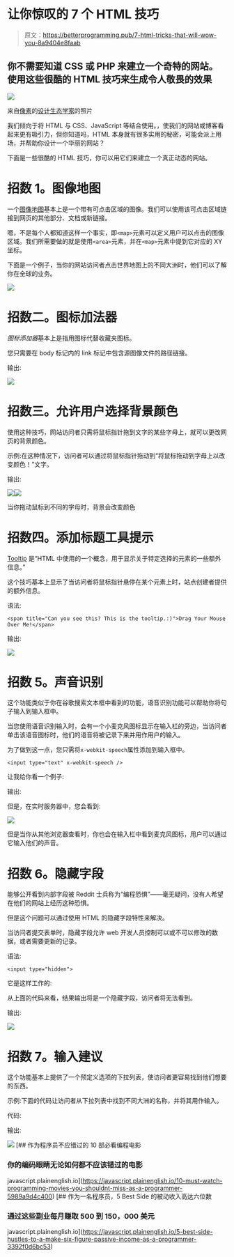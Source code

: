 # 让你惊叹的 7 个 HTML 技巧

> 原文：<https://betterprogramming.pub/7-html-tricks-that-will-wow-you-8a9404e8faab>

## 你不需要知道 CSS 或 PHP 来建立一个奇特的网站。使用这些很酷的 HTML 技巧来生成令人敬畏的效果

![](img/276cb0252b33379b4c38f3dc210e3734.png)

来自[像素](https://www.pexels.com/photo/silver-imac-displaying-collage-photos-1779487/?utm_content=attributionCopyText&utm_medium=referral&utm_source=pexels)的[设计生态学家](https://www.pexels.com/@designecologist?utm_content=attributionCopyText&utm_medium=referral&utm_source=pexels)的照片

我们倾向于将 HTML 与 CSS、JavaScript 等结合使用。，使我们的网站或博客看起来更有吸引力，但你知道吗，HTML 本身就有很多实用的秘密，可能会派上用场，并帮助你设计一个华丽的网站？

下面是一些很酷的 HTML 技巧，你可以用它们来建立一个真正动态的网站。

# 招数 1。图像地图

一个[图像地图](https://www.w3schools.com/tags/tag_map.asp#:~:text=An%20image%20map%20is%20an,areas%20in%20the%20image%20map.)基本上是一个带有可点击区域的图像。我们可以使用该可点击区域链接到网页的其他部分、文档或新链接。

嗯，不是每个人都知道这样一个事实，即`<map>`元素可以定义用户可以点击的图像区域。我们所需要做的就是使用`<area>`元素，并在`<map>`元素中提到它对应的 XY 坐标。

下面是一个例子，当你的网站访问者点击世界地图上的不同大洲时，他们可以了解你在全球的业务。

![](img/587359978738aff4cc8883b2db23b3e0.png)

# 招数二。图标加法器

*图标添加器*基本上是指用图标代替收藏夹图标。

您只需要在 body 标记内的 link 标记中包含源图像文件的路径链接。

输出:

![](img/b16c2e9d1e1507616bc172e4ff6d7708.png)

# 招数三。允许用户选择背景颜色

使用这种技巧，网站访问者只需将鼠标指针拖到文字的某些字母上，就可以更改网页的背景颜色。

示例:在这种情况下，访问者可以通过将鼠标指针拖动到“将鼠标拖动到字母上以改变颜色！”文字。

输出:

![](img/d27cf3df7ca6c011200e9ef73c82b6f4.png)![](img/30b10d19408fdb7145226e27800578c4.png)

当你拖动鼠标到不同的字母时，背景会改变颜色

# 招数四。添加标题工具提示

[Tooltip](https://www.educba.com/html-tooltip/) 是“HTML 中使用的一个概念，用于显示关于特定选择的元素的一些额外信息。”

这个技巧基本上显示了当访问者将鼠标指针悬停在某个元素上时，站点创建者提供的额外信息。

语法:

```
<span title="Can you see this? This is the tooltip.:)">Drag Your Mouse Over Me!</span>
```

输出:

![](img/80cb057673907e395b24ccf131b07a5c.png)

# 招数 5。声音识别

这个功能类似于你在谷歌搜索文本框中看到的功能，语音识别功能可以帮助你将句子输入到输入框中。

当您使用语音识别输入时，会有一个小麦克风图标显示在输入栏的旁边，当访问者单击该语音图标时，他们的语音将被记录下来并用作用户的输入。

为了做到这一点，您只需将`x-webkit-speech`属性添加到输入框中。

```
<input type="text" x-webkit-speech />
```

让我给你看一个例子:

输出:

但是，在实时服务器中，您会看到:

![](img/45e8c05c2b5f880769ea601efe09c41f.png)

但是当你从其他浏览器查看时，你也会在输入栏中看到麦克风图标，用户可以通过它输入他们的声音。

# 招数 6。隐藏字段

能够公开看到内部字段被 Reddit 士兵称为“编程恐惧”——毫无疑问，没有人希望在他们的网站上经历这种恐惧。

但是这个问题可以通过使用 HTML 的隐藏字段特性来解决。

当访问者提交表单时，隐藏字段允许 web 开发人员控制可以或不可以修改的数据，或者需要更新的记录。

语法:

```
<input type="hidden">
```

它是这样工作的:

从上面的代码来看，结果输出将是一个隐藏字段，访问者将无法看到。

输出:

![](img/3975985d79f4d18be36c26b56aaa5298.png)

# 招数 7。输入建议

这个功能基本上提供了一个预定义选项的下拉列表，使访问者更容易找到他们想要的东西。

示例:下面的代码让访问者从下拉列表中找到不同大洲的名称，并将其用作输入。

代码:

输出:

![](img/7ea79cc9e91c9f09ddd734861e2578fd.png)[](https://javascript.plainenglish.io/10-must-watch-programming-movies-you-shouldnt-miss-as-a-programmer-5989a9d4c400) [## 作为程序员不应错过的 10 部必看编程电影

### 你的编码眼睛无论如何都不应该错过的电影

javascript.plainenglish.io](https://javascript.plainenglish.io/10-must-watch-programming-movies-you-shouldnt-miss-as-a-programmer-5989a9d4c400) [](https://javascript.plainenglish.io/5-best-side-hustles-to-a-make-six-figure-passive-income-as-a-programmer-3392f0d6bc53) [## 作为一名程序员，5 Best Side 的被动收入高达六位数

### 通过这些副业每月赚取 500 到 150，000 美元

javascript.plainenglish.io](https://javascript.plainenglish.io/5-best-side-hustles-to-a-make-six-figure-passive-income-as-a-programmer-3392f0d6bc53)